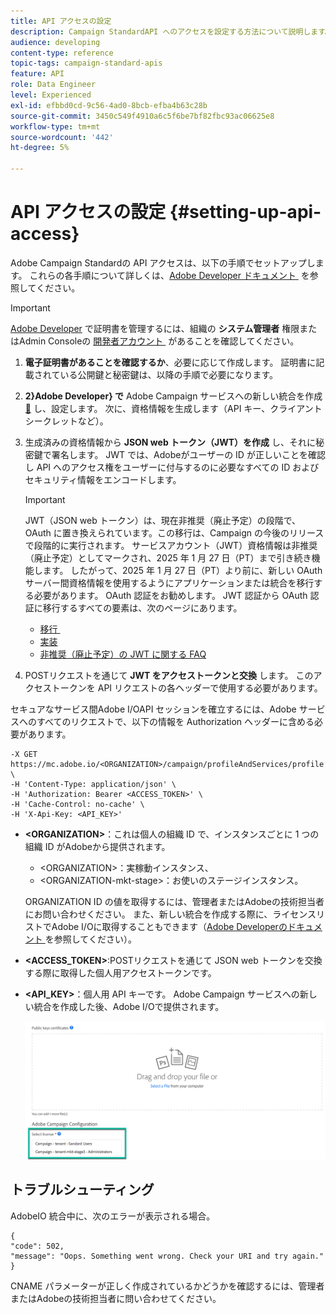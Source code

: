 ```yaml
---
title: API アクセスの設定
description: Campaign StandardAPI へのアクセスを設定する方法について説明します。
audience: developing
content-type: reference
topic-tags: campaign-standard-apis
feature: API
role: Data Engineer
level: Experienced
exl-id: efbbd0cd-9c56-4ad0-8bcb-efba4b63c28b
source-git-commit: 3450c549f4910a6c5f6be7bf82fbc93ac06625e8
workflow-type: tm+mt
source-wordcount: '442'
ht-degree: 5%

---
```


# API アクセスの設定 {#setting-up-api-access}

Adobe Campaign Standardの API アクセスは、以下の手順でセットアップします。 これらの各手順について詳しくは、[Adobe Developer ドキュメント &#x200B;](https://developer.adobe.com/developer-console/docs/guides/#!AdobeDocs/adobeio-auth/master/AuthenticationOverview/ServiceAccountIntegration.md) を参照してください。

>[!IMPORTANT]
>
>[Adobe Developer](https://developer.adobe.com/) で証明書を管理するには、組織の **システム管理者** 権限またはAdmin Consoleの [&#x200B; 開発者アカウント &#x200B;](https://helpx.adobe.com/jp/enterprise/using/manage-developers.html) があることを確認してください。

1. **電子証明書があることを確認するか**、必要に応じて作成します。 証明書に記載されている公開鍵と秘密鍵は、以降の手順で必要になります。
1. **2&rbrace;Adobe Developer&rbrace; で** Adobe Campaign サービスへの新しい統合を作成 [&#128279;](https://developer.adobe.com/) し、設定します。 次に、資格情報を生成します（API キー、クライアントシークレットなど）。
1. 生成済みの資格情報から **JSON web トークン（JWT）を作成** し、それに秘密鍵で署名します。 JWT では、Adobeがユーザーの ID が正しいことを確認し API へのアクセス権をユーザーに付与するのに必要なすべての ID およびセキュリティ情報をエンコードします。

   >[!IMPORTANT]
   >
   >JWT（JSON web トークン）は、現在非推奨（廃止予定）の段階で、OAuth に置き換えられています。この移行は、Campaign の今後のリリースで段階的に実行されます。 サービスアカウント（JWT）資格情報は非推奨（廃止予定）としてマークされ、2025 年 1 月 27 日（PT）まで引き続き機能します。 したがって、2025 年 1 月 27 日（PT）より前に、新しい OAuth サーバー間資格情報を使用するようにアプリケーションまたは統合を移行する必要があります。 OAuth 認証をお勧めします。 JWT 認証から OAuth 認証に移行するすべての要素は、次のページにあります。
   >* [&#x200B; 移行 &#x200B;](https://developer.adobe.com/developer-console/docs/guides/authentication/ServerToServerAuthentication/migration/)
   >* [実装](https://developer.adobe.com/developer-console/docs/guides/authentication/ServerToServerAuthentication/implementation/)
   >* [&#x200B; 非推奨（廃止予定）の JWT に関する FAQ](https://developer.adobe.com/developer-console/docs/guides/authentication/ServerToServerAuthentication/faqs/)

1. POSTリクエストを通じて **JWT をアクセストークンと交換** します。 このアクセストークンを API リクエストの各ヘッダーで使用する必要があります。

セキュアなサービス間Adobe I/OAPI セッションを確立するには、Adobe サービスへのすべてのリクエストで、以下の情報を Authorization ヘッダーに含める必要があります。

```
-X GET https://mc.adobe.io/<ORGANIZATION>/campaign/profileAndServices/profile \
-H 'Content-Type: application/json' \
-H 'Authorization: Bearer <ACCESS_TOKEN>' \
-H 'Cache-Control: no-cache' \
-H 'X-Api-Key: <API_KEY>'
```

* **&lt;ORGANIZATION>**：これは個人の組織 ID で、インスタンスごとに 1 つの組織 ID がAdobeから提供されます。

   * &lt;ORGANIZATION>：実稼動インスタンス、
   * &lt;ORGANIZATION-mkt-stage>：お使いのステージインスタンス。

  ORGANIZATION ID の値を取得するには、管理者またはAdobeの技術担当者にお問い合わせください。 また、新しい統合を作成する際に、ライセンスリストでAdobe I/Oに取得することもできます（<a href="https://developer.adobe.com/developer-console/docs/guides/authentication/">Adobe Developerのドキュメント </a> を参照してください）。

* **&lt;ACCESS_TOKEN>**:POSTリクエストを通じて JSON web トークンを交換する際に取得した個人用アクセストークンです。

* **&lt;API_KEY>**：個人用 API キーです。 Adobe Campaign サービスへの新しい統合を作成した後、Adobe I/Oで提供されます。

  ![&#x200B; 代替テキスト &#x200B;](assets/tenant.png)

## トラブルシューティング

AdobeIO 統合中に、次のエラーが表示される場合。

```
{ 
"code": 502, 
"message": "Oops. Something went wrong. Check your URI and try again." 
}
```


CNAME パラメーターが正しく作成されているかどうかを確認するには、管理者またはAdobeの技術担当者に問い合わせてください。
